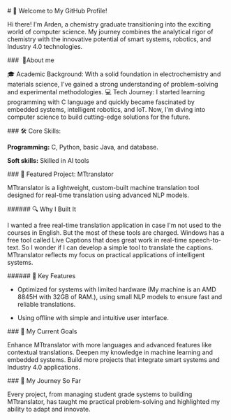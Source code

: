 # 🌟 Welcome to My GitHub Profile!

Hi there! I'm Arden, a chemistry graduate transitioning into the exciting world of computer science. My journey combines the analytical rigor of chemistry with the innovative potential of smart systems, robotics, and Industry 4.0 technologies.

###  🤯About me

🎓 Academic Background: With a solid foundation in electrochemistry and materials science, I've gained a strong understanding of problem-solving and experimental methodologies.
💻 Tech Journey: I started learning programming with C language and quickly became fascinated by embedded systems, intelligent robotics, and IoT. Now, I'm diving into computer science to build cutting-edge solutions for the future.

### 🛠️ Core Skills:

**Programming:** C, Python, basic Java, and database.

**Soft skills:** Skilled in AI tools

### 🌟 Featured Project: MTtranslator

MTtranslator is a lightweight, custom-built machine translation tool designed for real-time translation using advanced NLP models.

###### 🔍 Why I Built It

I wanted a free real-time translation application in case I'm not used to the courses in English. But the most of these tools are charged. Windows has a free tool called Live Captions that does great work in real-time speech-to-text. So I wonder if I can develop a simple tool to translate the captions. MTtranslator reflects my focus on practical applications of intelligent systems.

###### 🦑 Key Features

- Optimized for systems with limited hardware (My machine is an AMD 8845H with 32GB of RAM.), using small NLP models to ensure fast and reliable translations.
  
- Using offline with simple and intuitive user interface.
  

### 🚀 My Current Goals

Enhance MTtranslator with more languages and advanced features like contextual translations.
Deepen my knowledge in machine learning and embedded systems.
Build more projects that integrate smart systems and Industry 4.0 applications.

### 🌱 My Journey So Far

Every project, from managing student grade systems to building MTtranslator, has taught me practical problem-solving and highlighted my ability to adapt and innovate.


